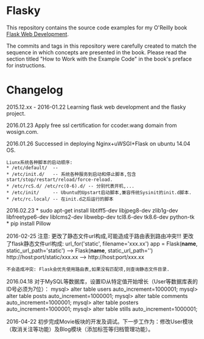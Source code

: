Flasky
======

This repository contains the source code examples for my O'Reilly book [Flask Web Development](http://www.flaskbook.com).

The commits and tags in this repository were carefully created to match the sequence in which concepts are presented in the book. Please read the section titled "How to Work with the Example Code" in the book's preface for instructions.


Changelog
=========

2015.12.xx - 2016-01.22  Learning flask web development and the flasky project.

2016.01.23  Apply free ssl certification for ccoder.wang domain from wosign.com.

2016.01.26  Successed in deploying Nginx+uWSGI+Flask on ubuntu 14.04 OS.

	Liunx系统各种脚本的启动顺序:
	* /etc/default/  -- 
	* /etc/init.d/   -- 系统各种服务到启动和停止脚本,包含start/stop/restart/reload/force-reload.
	* /etc/rcS.d/ /etc/rc(0-6).d/ -- 分别代表开机,...
	* /etc/init/     -- Ubuntu的Upstart启动脚本,兼容传统Sysinit的init.d脚本.
	* /etc/rc.local/ -- 在init.d之后运行的脚本

2016.02.23
	* sudo apt-get install libtiff5-dev libjpeg8-dev zlib1g-dev libfreetype6-dev liblcms2-dev libwebp-dev tcl8.6-dev tk8.6-dev python-tk
	* pip install Pillow
	
2016-02-25
	注意: 更改了静态文件url构成,可能造成于路由表到路由冲突!!!
	更改了flask静态文件url构成: url_for('static', filename='xxx.xx')
	app = Flask(__name__, static_url_path='static')  -->  Flask(__name__, static_url_path='')
	http://host:port/static/xxx.xx  -->  http://host:port/xxx.xx
	
	不会造成冲突: Flask会优先使用路由表,如果没有匹配项,则查询静态文件目录.
	
2016.04.18
	对于MySQL等数据库，设置ID从特定值开始增长（User等数据库表的ID号必须为7位）：
	mysql> alter table users auto_increment=1000001;
	mysql> alter table posts auto_increment=1000001;
	mysql> alter table comments auto_increment=1000001;
	mysql> alter table posters auto_increment=1000001;
	mysql> alter table stills auto_increment=1000001;

2016-04-22
	初步完成Movie板块的开发及调试。下一步工作为：修改User模块（取消关注等功能）及Blog模块（添加标签等归档管理功能）。
